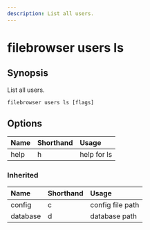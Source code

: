 ```yaml
---
description: List all users.
---
```


# filebrowser users ls

## Synopsis

List all users.

```text
filebrowser users ls [flags]
```

## Options

| Name | Shorthand | Usage |
| :--- | :--- | :--- |
| help | h | help for ls |

### Inherited

| Name | Shorthand | Usage |
| :--- | :--- | :--- |
| config | c | config file path |
| database | d | database path |


